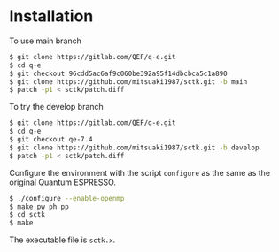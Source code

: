 # Installation

To use main branch

``` bash
$ git clone https://gitlab.com/QEF/q-e.git
$ cd q-e
$ git checkout 96cdd5ac6af9c060be392a95f14dbcbca5c1a890
$ git clone https://github.com/mitsuaki1987/sctk.git -b main
$ patch -p1 < sctk/patch.diff
```

To try the develop branch 

``` bash
$ git clone https://gitlab.com/QEF/q-e.git
$ cd q-e
$ git checkout qe-7.4
$ git clone https://github.com/mitsuaki1987/sctk.git -b develop
$ patch -p1 < sctk/patch.diff
```

Configure the environment with the script `configure`
as the same as the original Quantum ESPRESSO.
               
``` bash
$ ./configure --enable-openmp
$ make pw ph pp
$ cd sctk
$ make
```

The executable file is `sctk.x`.
